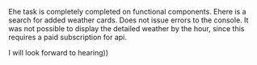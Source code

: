 Еhe task is completely completed on functional components.
Еhere is a search for added weather cards.
Does not issue errors to the console.
It was not possible to display the detailed weather by the hour, since this requires a paid subscription for api.

I will look forward to hearing))

